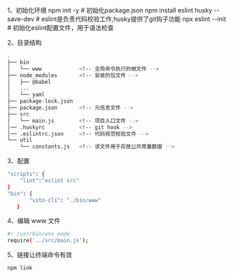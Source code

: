 1、初始化环境
npm init -y                         # 初始化package.json
npm install eslint husky --save-dev # eslint是负责代码校验工作,husky提供了git钩子功能
npx eslint --init                   # 初始化eslint配置文件，用于语法检查

2、目录结构
```bash
.
├── bin
│   └── www            <!-- 全局命令执行的根文件 -->
├── node_modules       <!-- 安装的包文件 -->
│   ├── @babel
│   ...
│   └── yaml
├── package-lock.json
├── package.json       <!-- 元信息文件 -->
├── src       
│   └── main.js        <!-- 项目入口文件 -->
│── .huskyrc           <!-- git hook -->
│── .eslintrc.json     <!-- 代码规范校验文件 -->
└── util
    └── constants.js   <!-- 该文件用于存放公共常量数据 -->
```

3、配置
```bash
"scripts": {
    "lint":"eslint src"
}
"bin": {
       "vito-cli": "./bin/www"
   }
```
4、编辑 www 文件
```bash
#! /usr/bin/env node
require('../src/main.js');
```

5、链接让终端命令有效
```
npm link
```
